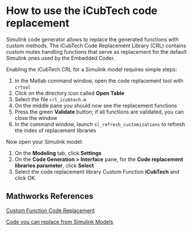 # How to use the iCubTech code replacement

Simulink code generator allows to replace the generated functions with custom methods. The iCubTech Code Replacement Library (CRL) contains custom mutex handling functions that serve as replacement for the default Simulink ones used by the Embedded Coder.

Enabling the iCubTech CRL for a Simulink model requires simple steps:

1. In the Matlab command window, open the code replacement tool with `crtool`
2. Click on the directory icon called **Open Table**
3. Select the file `crl_icubtech.m`
4. On the middle pane you should now see the replacement functions
5. Press the green **Validate** button; if all functions are validated, you can close the window
6. In the command window, launch `sl_refresh_customizations` to refresh the index of replacement libraries

Now open your Simulink model:
1. On the **Modeling** tab, click **Settings**
2. On the **Code Generation > Interface** pane, for the **Code replacement libraries parameter**, click **Select**
3. Select the code replacement library Custom Function **iCubTech** and click OK.

## Mathworks References
[Custom Function Code Replacement](https://it.mathworks.com/help/ecoder/ug/custom-function-code-replacement.html)

[Code you can replace from Simulink Models](https://www.mathworks.com/help/ecoder/ug/code-you-can-replace-from-simulink-models.html)